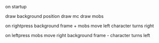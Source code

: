 on startup

  draw background position
  draw mc
  draw mobs

on rightpress
  background frame +
  mobs move left
  character turns right

on leftpress
  mobs move right
  background frame -
  character turns left
